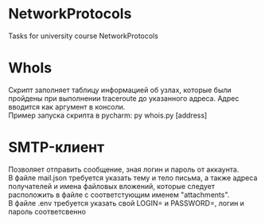 # NetworkProtocols
 Tasks for university course NetworkProtocols
# WhoIs
 Скрипт заполняет таблицу информацией об узлах, которые были пройдены при выполнении traceroute до указанного адреса. Адрес вводится как аргумент в консоли.\
 Пример запуска скрипта в pycharm: py whois.py [address]
# SMTP-клиент
 Позволяет отправить сообщение, зная логин и пароль от аккаунта.\
 В файле mail.json требуется указать тему и тело письма, а также адреса получателей и имена файловых вложений, которые следует расположить в файле с соответстующим именем "attachments".\
 В файле .env требуется указать свой LOGIN= и PASSWORD=, логин и пароль соответсвенно
